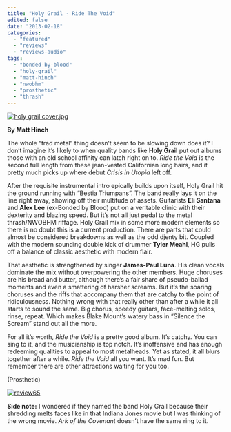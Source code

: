 ```yaml
---
title: "Holy Grail - Ride The Void"
edited: false
date: "2013-02-18"
categories:
  - "featured"
  - "reviews"
  - "reviews-audio"
tags:
  - "bonded-by-blood"
  - "holy-grail"
  - "matt-hinch"
  - "nwobhm"
  - "prosthetic"
  - "thrash"
---
```


[![holy grail cover.jpg](http://www.hellbound.ca/wp-content/uploads/2013/02/holy-grail-cover.jpg.png)](http://www.hellbound.ca/wp-content/uploads/2013/02/holy-grail-cover.jpg.png)

**By Matt Hinch**

The whole “trad metal” thing doesn’t seem to be slowing down does it? I don’t imagine it’s likely to when quality bands like **Holy Grail** put out albums those with an old school affinity can latch right on to. _Ride the Void_ is the second full length from these jean-vested Californian long hairs, and it pretty much picks up where debut _Crisis in Utopia_ left off.

After the requisite instrumental intro epically builds upon itself, Holy Grail hit the ground running with “Bestia Triumpans”. The band really lays it on the line right away, showing off their multitude of assets. Guitarists **Eli Santana** and **Alex Lee** (ex-Bonded by Blood) put on a veritable clinic with their dexterity and blazing speed. But it’s not all just pedal to the metal thrash/NWOBHM riffage. Holy Grail mix in some more modern elements so there is no doubt this is a current production. There are parts that could almost be considered breakdowns as well as the odd djenty bit. Coupled with the modern sounding double kick of drummer **Tyler Meahl**, HG pulls off a balance of classic aesthetic with modern flair.

That aesthetic is strengthened by singer **James-Paul Luna**. His clean vocals dominate the mix without overpowering the other members. Huge choruses are his bread and butter, although there’s a fair share of pseudo-ballad moments and even a smattering of harsher screams. But it’s the soaring choruses and the riffs that accompany them that are catchy to the point of ridiculousness. Nothing wrong with that really other than after a while it all starts to sound the same. Big chorus, speedy guitars, face-melting solos, rinse, repeat. Which makes Blake Mount’s watery bass in “Silence the Scream” stand out all the more.

For all it’s worth, _Ride the Void_ is a pretty good album. It’s catchy. You can sing to it, and the musicianship is top notch. It’s inoffensive and has enough redeeming qualities to appeal to most metalheads. Yet as stated, it all blurs together after a while. _Ride the Void_ all you want. It’s mad fun. But remember there are other attractions waiting for you too.

(Prosthetic)

[![review65](http://www.hellbound.ca/wp-content/uploads/2009/08/review65.png)](http://www.hellbound.ca/wp-content/uploads/2009/08/review65.png)

**Side note:** I wondered if they named the band Holy Grail because their shredding melts faces like in that Indiana Jones movie but I was thinking of the wrong movie. _Ark of the Covenant_ doesn’t have the same ring to it.
